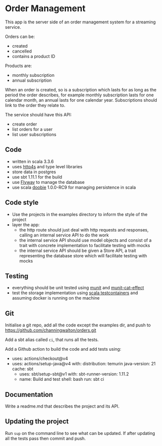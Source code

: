 # Order Management

This app is the server side of an order management system for a streaming service.

Orders can be:
- created
- cancelled
- contains a product ID

Products are:
- monthly subscription
- annual subscription

When an order is created, so is a subscription which lasts for as long as the period the order describes, for example monthly subscription lasts for one calendar month, an annual lasts for one calendar year.
Subscriptions should link to the order they relate to.

The service should have this API:
- create order
- list orders for a user
- list user subscriptions

## Code

- written in scala 3.3.6
- uses [http4s](https://http4s.org/) and type level libraries
- store data in postgres
- use sbt 1.11.1 for the build
- use [Flyway](/Users/channing/Documents/Companies/Monoidal/Clients/ITV/Code) to manage the database
- use scala [doobie](https://github.com/typelevel/doobie) 1.0.0-RC9 for managing persistence in scala

## Code style
- Use the projects in the examples directory to inform the style of the project
- layer the app:
  - the http route should just deal with http requests and responses, calling an internal service API to do the work
  - the internal service API should use model objects and consist of a trait with concrete implementation to facilitate testing with mocks
  - the internal service API should be given a Store API, a trait representing the database store which will facilitate testing with mocks

## Testing 
- everything should be unit tested using [munit](https://scalameta.org/munit/) and [munit-cat-effect](https://typelevel.org/munit-cats-effect/)
- test the storage implementation using [scala testcontainers](https://github.com/testcontainers/testcontainers-scala) and assuming docker is running on the machine

## Git 
Initialise a git repo, add all the code except the examples dir, and push to https://github.com/channingwalton/orders.git

Add a sbt alias called `ci`, that runs all the tests.

Add a Github action to build the code and add tests using:

- uses: actions/checkout@v4
- uses: actions/setup-java@v4
      with:
        distribution: temurin
        java-version: 21
        cache: sbt
    - uses: sbt/setup-sbt@v1
      with:
        sbt-runner-version: 1.11.2
    - name: Build and test
      shell: bash
      run: sbt ci

## Documentation

Write a readme.md that describes the project and its API.

## Updating the project

Run `sup` on the command line to see what can be updated. If after updating all the tests pass then commit and push.

